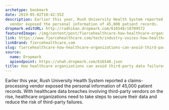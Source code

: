 ```yaml
---
archetype: bookmark
date: 2019-05-02T10:42:55Z
description: Earlier this year, Rush University Health System reported a claims-processing
  vendor exposed the personal information of 45,000 patient records.
dropmark.editURL: http://radhikan.dropmark.com/616548/18709572
featuredImage: /img/content/post/fiercehealthcare-how-healthcare-organizations-can-avoid-third-party-data-failures.jpg
link: https://www.fiercehealthcare.com/tech/industry-voices-how-healthcare-organizations-can-avoid-third-party-data-failures
linkBrand: fiercehealthcare.com
slug: fiercehealthcare-how-healthcare-organizations-can-avoid-third-party-data-failures
source:
  name: Dropmark
  apiendpoint: https://shah.dropmark.com/616548.json
title: How healthcare organizations can avoid third-party data failures
---
```

Earlier this year, Rush University Health System reported a claims-processing vendor exposed the personal information of 45,000 patient records. With healthcare data breaches involving third-party vendors on the rise, healthcare organizations need to take steps to secure their data and reduce the risk of third-party failures.